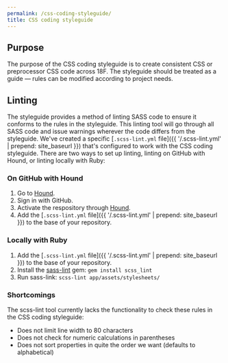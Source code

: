 ```yaml
---
permalink: /css-coding-styleguide/
title: CSS coding styleguide
---
```


## Purpose
The purpose of the CSS coding styleguide is to create consistent CSS or preprocessor CSS code across 18F. The styleguide should be treated as a guide &mdash; rules can be modified according to project needs.

## Linting
The styleguide provides a method of linting SASS code to ensure it conforms to the rules in the styleguide. This linting tool will go through all SASS code and issue warnings wherever the code differs from the styleguide. We've created a specific [`.scss-lint.yml` file]({{ '/.scss-lint.yml' | prepend: site_baseurl }}) that's configured to work with the CSS coding styleguide. There are two ways to set up linting, linting on GitHub with Hound, or linting locally with Ruby:

### On GitHub with Hound
1. Go to [Hound](https://houndci.com/).
2. Sign in with GitHub.
3. Activate the respository through [Hound](https://houndci.com/repos).
4. Add the [`.scss-lint.yml` file]({{ '/.scss-lint.yml' | prepend: site_baseurl }}) to the base of your repository.

### Locally with Ruby
1. Add the [`.scss-lint.yml` file]({{ '/.scss-lint.yml' | prepend: site_baseurl }}) to the base of your repository.
2. Install the [sass-lint](https://github.com/brigade/scss-lint) gem: `gem install scss_lint`
3. Run sass-link: `scss-lint app/assets/stylesheets/`

### Shortcomings
The scss-lint tool currently lacks the functionality to check these rules in the CSS coding styleguide:
- Does not limit line width to 80 characters
- Does not check for numeric calculations in parentheses
- Does not sort properties in quite the order we want (defaults to alphabetical)
